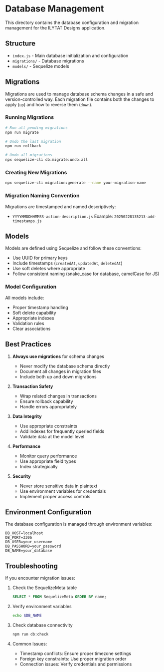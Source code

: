 # Database Management

This directory contains the database configuration and migration management for the ILYTAT Designs application.

## Structure

- `index.js` - Main database initialization and configuration
- `migrations/` - Database migrations
- `models/` - Sequelize models

## Migrations

Migrations are used to manage database schema changes in a safe and version-controlled way. Each migration file contains both the changes to apply (`up`) and how to reverse them (`down`).

### Running Migrations

```bash
# Run all pending migrations
npm run migrate

# Undo the last migration
npm run rollback

# Undo all migrations
npx sequelize-cli db:migrate:undo:all
```

### Creating New Migrations

```bash
npx sequelize-cli migration:generate --name your-migration-name
```

### Migration Naming Convention

Migrations are timestamped and named descriptively:
- `YYYYMMDDHHMMSS-action-description.js`
Example: `20250228135213-add-timestamps.js`

## Models

Models are defined using Sequelize and follow these conventions:
- Use UUID for primary keys
- Include timestamps (`createdAt`, `updatedAt`, `deletedAt`)
- Use soft deletes where appropriate
- Follow consistent naming (snake_case for database, camelCase for JS)

### Model Configuration

All models include:
- Proper timestamp handling
- Soft delete capability
- Appropriate indexes
- Validation rules
- Clear associations

## Best Practices

1. **Always use migrations** for schema changes
   - Never modify the database schema directly
   - Document all changes in migration files
   - Include both up and down migrations

2. **Transaction Safety**
   - Wrap related changes in transactions
   - Ensure rollback capability
   - Handle errors appropriately

3. **Data Integrity**
   - Use appropriate constraints
   - Add indexes for frequently queried fields
   - Validate data at the model level

4. **Performance**
   - Monitor query performance
   - Use appropriate field types
   - Index strategically

5. **Security**
   - Never store sensitive data in plaintext
   - Use environment variables for credentials
   - Implement proper access controls

## Environment Configuration

The database configuration is managed through environment variables:
```env
DB_HOST=localhost
DB_PORT=3306
DB_USER=your_username
DB_PASSWORD=your_password
DB_NAME=your_database
```

## Troubleshooting

If you encounter migration issues:

1. Check the SequelizeMeta table
   ```sql
   SELECT * FROM SequelizeMeta ORDER BY name;
   ```

2. Verify environment variables
   ```bash
   echo $DB_NAME
   ```

3. Check database connectivity
   ```bash
   npm run db:check
   ```

4. Common Issues:
   - Timestamp conflicts: Ensure proper timezone settings
   - Foreign key constraints: Use proper migration order
   - Connection issues: Verify credentials and permissions
